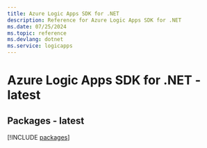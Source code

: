 ```yaml
---
title: Azure Logic Apps SDK for .NET
description: Reference for Azure Logic Apps SDK for .NET
ms.date: 07/25/2024
ms.topic: reference
ms.devlang: dotnet
ms.service: logicapps
---
```

# Azure Logic Apps SDK for .NET - latest
## Packages - latest
[!INCLUDE [packages](logic-apps-index.md)]
